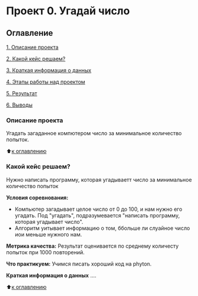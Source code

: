 # Проект 0. Угадай число

## Оглавление
[1. Описание проекта](https://github.com/TarasovAlexey94/sf_data_scince/blob/main/__pycache__/project_0/README.md/#Описание-проекта)

[2. Какой кейс решаем?](https://github.com/TarasovAlexey94/sf_data_scince/blob/main/__pycache__/project_0/README.md/#Какой-кейс-решаем)

[3. Краткая информация о данных](https://github.com/TarasovAlexey94/sf_data_scince/blob/main/__pycache__/project_0/README.md/#Краткая-информация-о-данных)

[4. Этапы работы над проектом](https://github.com/TarasovAlexey94/sf_data_scince/blob/main/__pycache__/project_0/README.md/#Этапы-работы-над-проектом)

[5. Результат](https://github.com/TarasovAlexey94/sf_data_scince/blob/main/__pycache__/project_0/README.md/#Результат)

[6. Выводы](https://github.com/TarasovAlexey94/sf_data_scince/blob/main/__pycache__/project_0/README.md/#Выводы)

### Описание проекта
Угадать загаданное компютером число за минимальное количество попыток.

:arrow_up:[к оглавлению](https://github.com/TarasovAlexey94/sf_data_scince/blob/main/__pycache__/project_0/README.md/#Оглавление)

### Какой кейс решаем?
Нужно написать программу, которая угадываетт число за минимальное количество  попыток

**Условия соревнования:**
- Компьютер загадывает целое число от 0 до 100, и нам нужно его угадать. Под "угадать", подразумевается "написать программу, которая угадывает число".
- Алгоритм уитывает информацию о том, ббольше ли слуайное число иои меньше нужного нам.

**Метрика качества:**
Результат оценивается по среднему количесту попыток при 1000 повторений.

**Что практикуем:**
Учимся писать хороший код на phyton.

**Краткая информация о данных**
....

:arrow_up:[к оглавлению](https://github.com/TarasovAlexey94/sf_data_scince/blob/main/__pycache__/project_0/README.md/#Оглавление)